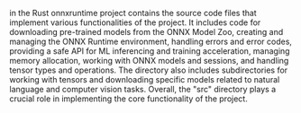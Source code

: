 in the Rust onnxruntime project contains the source code files that implement various functionalities of the project. It includes code for downloading pre-trained models from the ONNX Model Zoo, creating and managing the ONNX Runtime environment, handling errors and error codes, providing a safe API for ML inferencing and training acceleration, managing memory allocation, working with ONNX models and sessions, and handling tensor types and operations. The directory also includes subdirectories for working with tensors and downloading specific models related to natural language and computer vision tasks. Overall, the "src" directory plays a crucial role in implementing the core functionality of the project.